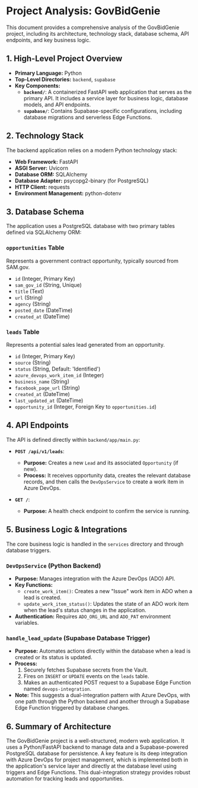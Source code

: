 # Project Analysis: GovBidGenie

This document provides a comprehensive analysis of the GovBidGenie project, including its architecture, technology stack, database schema, API endpoints, and key business logic.

## 1. High-Level Project Overview

- **Primary Language:** Python
- **Top-Level Directories:** `backend`, `supabase`
- **Key Components:**
    - **`backend/`**: A containerized FastAPI web application that serves as the primary API. It includes a service layer for business logic, database models, and API endpoints.
    - **`supabase/`**: Contains Supabase-specific configurations, including database migrations and serverless Edge Functions.

## 2. Technology Stack

The backend application relies on a modern Python technology stack:

- **Web Framework:** FastAPI
- **ASGI Server:** Uvicorn
- **Database ORM:** SQLAlchemy
- **Database Adapter:** psycopg2-binary (for PostgreSQL)
- **HTTP Client:** requests
- **Environment Management:** python-dotenv

## 3. Database Schema

The application uses a PostgreSQL database with two primary tables defined via SQLAlchemy ORM:

### `opportunities` Table
Represents a government contract opportunity, typically sourced from SAM.gov.
- `id` (Integer, Primary Key)
- `sam_gov_id` (String, Unique)
- `title` (Text)
- `url` (String)
- `agency` (String)
- `posted_date` (DateTime)
- `created_at` (DateTime)

### `leads` Table
Represents a potential sales lead generated from an opportunity.
- `id` (Integer, Primary Key)
- `source` (String)
- `status` (String, Default: 'Identified')
- `azure_devops_work_item_id` (Integer)
- `business_name` (String)
- `facebook_page_url` (String)
- `created_at` (DateTime)
- `last_updated_at` (DateTime)
- `opportunity_id` (Integer, Foreign Key to `opportunities.id`)

## 4. API Endpoints

The API is defined directly within `backend/app/main.py`:

- **`POST /api/v1/leads`**: 
  - **Purpose:** Creates a new `Lead` and its associated `Opportunity` (if new).
  - **Process:** It receives opportunity data, creates the relevant database records, and then calls the `DevOpsService` to create a work item in Azure DevOps.

- **`GET /`**: 
  - **Purpose:** A health check endpoint to confirm the service is running.

## 5. Business Logic & Integrations

The core business logic is handled in the `services` directory and through database triggers.

### `DevOpsService` (Python Backend)
- **Purpose:** Manages integration with the Azure DevOps (ADO) API.
- **Key Functions:**
    - `create_work_item()`: Creates a new "Issue" work item in ADO when a lead is created.
    - `update_work_item_status()`: Updates the state of an ADO work item when the lead's status changes in the application.
- **Authentication:** Requires `ADO_ORG_URL` and `ADO_PAT` environment variables.

### `handle_lead_update` (Supabase Database Trigger)
- **Purpose:** Automates actions directly within the database when a lead is created or its status is updated.
- **Process:**
    1.  Securely fetches Supabase secrets from the Vault.
    2.  Fires on `INSERT` or `UPDATE` events on the `leads` table.
    3.  Makes an authenticated POST request to a Supabase Edge Function named `devops-integration`.
- **Note:** This suggests a dual-integration pattern with Azure DevOps, with one path through the Python backend and another through a Supabase Edge Function triggered by database changes.

## 6. Summary of Architecture

The GovBidGenie project is a well-structured, modern web application. It uses a Python/FastAPI backend to manage data and a Supabase-powered PostgreSQL database for persistence. A key feature is its deep integration with Azure DevOps for project management, which is implemented both in the application's service layer and directly at the database level using triggers and Edge Functions. This dual-integration strategy provides robust automation for tracking leads and opportunities. 